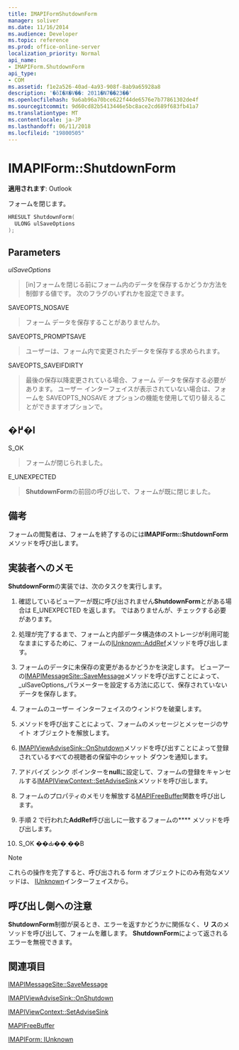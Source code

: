 ```yaml
---
title: IMAPIFormShutdownForm
manager: soliver
ms.date: 11/16/2014
ms.audience: Developer
ms.topic: reference
ms.prod: office-online-server
localization_priority: Normal
api_name:
- IMAPIForm.ShutdownForm
api_type:
- COM
ms.assetid: f1e2a526-40ad-4a93-908f-8ab9a65928a8
description: '�ŏI�X�V��: 2011�N7��23��'
ms.openlocfilehash: 9a6ab96a70bce622f44de6576e7b77861302de4f
ms.sourcegitcommit: 9d60cd82b5413446e5bc8ace2cd689f683fb41a7
ms.translationtype: MT
ms.contentlocale: ja-JP
ms.lasthandoff: 06/11/2018
ms.locfileid: "19800505"
---
```

# <a name="imapiformshutdownform"></a>IMAPIForm::ShutdownForm

  
  
**適用されます**: Outlook 
  
フォームを閉じます。
  
```cpp
HRESULT ShutdownForm(
  ULONG ulSaveOptions
);
```

## <a name="parameters"></a>Parameters

 _ulSaveOptions_
  
> [in]フォームを閉じる前にフォーム内のデータを保存するかどうか方法を制御する値です。 次のフラグのいずれかを設定できます。
    
SAVEOPTS_NOSAVE 
  
> フォーム データを保存することがありませんか。
    
SAVEOPTS_PROMPTSAVE 
  
> ユーザーは、フォーム内で変更されたデータを保存する求められます。
    
SAVEOPTS_SAVEIFDIRTY 
  
> 最後の保存以降変更されている場合、フォーム データを保存する必要があります。 ユーザー インターフェイスが表示されていない場合は、フォームを SAVEOPTS_NOSAVE オプションの機能を使用して切り替えることができますオプションで。
    
## <a name="return-value"></a>�߂�l

S_OK 
  
> フォームが閉じられました。
    
E_UNEXPECTED 
  
> **ShutdownForm**の前回の呼び出しで、フォームが既に閉じました。
    
## <a name="remarks"></a>備考

フォームの閲覧者は、フォームを終了するのには**IMAPIForm::ShutdownForm**メソッドを呼び出します。 
  
## <a name="notes-to-implementers"></a>実装者へのメモ

**ShutdownForm**の実装では、次のタスクを実行します。
  
1. 確認しているビューアーが既に呼び出されません**ShutdownForm**とがある場合は E_UNEXPECTED を返します。 ではありませんが、チェックする必要があります。
    
2. 処理が完了するまで、フォームと内部データ構造体のストレージが利用可能なままにするために、フォームの[IUnknown::AddRef](http://msdn.microsoft.com/en-us/library/ms691379%28VS.85%29.aspx)メソッドを呼び出します。 
    
3. フォームのデータに未保存の変更があるかどうかを決定します。 ビューアーの[IMAPIMessageSite::SaveMessage](imapimessagesite-savemessage.md)メソッドを呼び出すことによって、 _ulSaveOptions_パラメーターを設定する方法に応じて、保存されていないデータを保存します。 
    
4. フォームのユーザー インターフェイスのウィンドウを破棄します。
    
5. [](http://msdn.microsoft.com/en-us/library/ms682317%28v=VS.85%29.aspx)メソッドを呼び出すことによって、フォームのメッセージとメッセージのサイト オブジェクトを解放します。 
    
6. [IMAPIViewAdviseSink::OnShutdown](imapiviewadvisesink-onshutdown.md)メソッドを呼び出すことによって登録されているすべての視聴者の保留中のシャット ダウンを通知します。 
    
7. アドバイズ シンク ポインターを**null**に設定して、フォームの登録をキャンセルする[IMAPIViewContext::SetAdviseSink](imapiviewcontext-setadvisesink.md)メソッドを呼び出します。
    
8. フォームのプロパティのメモリを解放する[MAPIFreeBuffer](mapifreebuffer.md)関数を呼び出します。 
    
9. 手順 2 で行われた**AddRef**呼び出しに一致するフォームの**** メソッドを呼び出します。 
    
10. S_OK ��Ԃ��܂��B
    
> [!NOTE]
> これらの操作を完了すると、呼び出される form オブジェクトにのみ有効なメソッドは、 [IUnknown](http://msdn.microsoft.com/en-us/library/ms680509%28v=VS.85%29.aspx)インターフェイスから。 
  
## <a name="notes-to-callers"></a>呼び出し側への注意

**ShutdownForm**制御が戻るとき、エラーを返すかどうかに関係なく、**リ ス**のメソッドを呼び出して、フォームを離します。 **ShutdownForm**によって返されるエラーを無視できます。
  
## <a name="see-also"></a>関連項目



[IMAPIMessageSite::SaveMessage](imapimessagesite-savemessage.md)
  
[IMAPIViewAdviseSink::OnShutdown](imapiviewadvisesink-onshutdown.md)
  
[IMAPIViewContext::SetAdviseSink](imapiviewcontext-setadvisesink.md)
  
[MAPIFreeBuffer](mapifreebuffer.md)
  
[IMAPIForm: IUnknown](imapiformiunknown.md)


